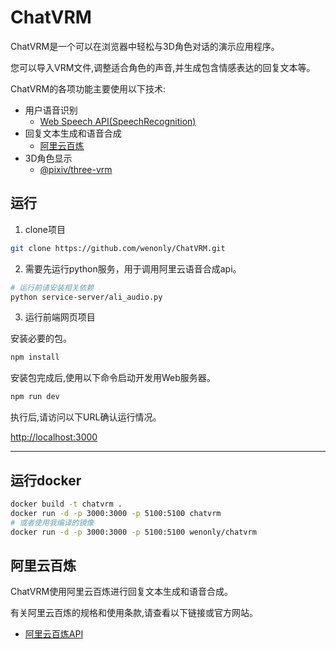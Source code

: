 # ChatVRM

ChatVRM是一个可以在浏览器中轻松与3D角色对话的演示应用程序。

您可以导入VRM文件,调整适合角色的声音,并生成包含情感表达的回复文本等。

ChatVRM的各项功能主要使用以下技术:

- 用户语音识别
    - [Web Speech API(SpeechRecognition)](https://developer.mozilla.org/zh-CN/docs/Web/API/Web_Speech_API/Using_the_Web_Speech_API)
- 回复文本生成和语音合成
    - [阿里云百炼](https://www.aliyun.com/product/bailian)
- 3D角色显示
    - [@pixiv/three-vrm](https://github.com/pixiv/three-vrm)

## 运行

1. clone项目

```bash
git clone https://github.com/wenonly/ChatVRM.git
```

2. 需要先运行python服务，用于调用阿里云语音合成api。

```bash
# 运行前请安装相关依赖
python service-server/ali_audio.py
```

3. 运行前端网页项目

安装必要的包。
```bash
npm install
```

安装包完成后,使用以下命令启动开发用Web服务器。
```bash
npm run dev
```

执行后,请访问以下URL确认运行情况。

[http://localhost:3000](http://localhost:3000) 

---

## 运行docker

```bash
docker build -t chatvrm .
docker run -d -p 3000:3000 -p 5100:5100 chatvrm
# 或者使用我编译的镜像
docker run -d -p 3000:3000 -p 5100:5100 wenonly/chatvrm
```

## 阿里云百炼

ChatVRM使用阿里云百炼进行回复文本生成和语音合成。

有关阿里云百炼的规格和使用条款,请查看以下链接或官方网站。

- [阿里云百炼API](https://www.aliyun.com/product/bailian)
